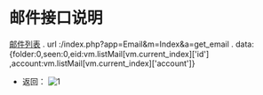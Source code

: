 # 邮件接口说明
[邮件列表]()
. url :/index.php?app=Email&m=Index&a=get_email
. data:{folder:0,seen:0,eid:vm.listMail[vm.current_index]['id'] ,account:vm.listMail[vm.current_index]['account']}
* 返回：
![1](http://192.168.1.240/uploads/ranmufei/apps/47a463c624/1.jpg)
